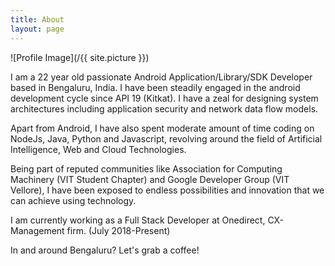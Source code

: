 ```yaml
---
title: About
layout: page
---
```

![Profile Image](/{{ site.picture }})

<p>I am a 22 year old passionate Android Application/Library/SDK Developer based in Bengaluru, India.
I have been steadily engaged in the android development cycle since API 19 (Kitkat). I have 
a zeal for designing system architectures including application security and network data flow models. 
</p>

<p>Apart from Android, I have also spent moderate amount of time coding on NodeJs,
Java, Python and Javascript, revolving around the field of Artificial Intelligence, Web
and Cloud Technologies.</p>
<p>
Being part of reputed communities like Association for Computing
Machinery (VIT Student Chapter) and Google Developer Group (VIT Vellore), I have been
exposed to endless possibilities and innovation that we can achieve using technology.
</p>
<p>
I am currently working as a Full Stack Developer at Onedirect, CX-Management firm. (July 2018-Present)
</p>
<p>
In and around Bengaluru? Let's grab a coffee! 
</p>
